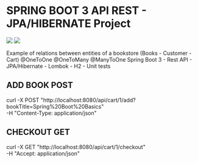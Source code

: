# SPRING BOOT 3 API REST - JPA/HIBERNATE Project

![](https://img.shields.io/badge/SpringBoot-3-green)
![](https://img.shields.io/badge/Database-H2-blue.svg)

Example of relations between entities of a bookstore (Books - Customer - Cart)
@OneToOne @OneToMany @ManyToOne
Spring Boot 3 - Rest API - JPA/Hibernate - Lombok - H2 - Unit tests


## ADD BOOK POST
curl -X POST "http://localhost:8080/api/cart/1/add?bookTitle=Spring%20Boot%20Basics" \
     -H "Content-Type: application/json"


## CHECKOUT GET
curl -X GET "http://localhost:8080/api/cart/1/checkout" \
     -H "Accept: application/json"
